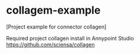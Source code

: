 # collagem-example 

[Project example for connector collagen]

Required project collagen install in Annypoint Studio
https://github.com/sciensa/collagen
